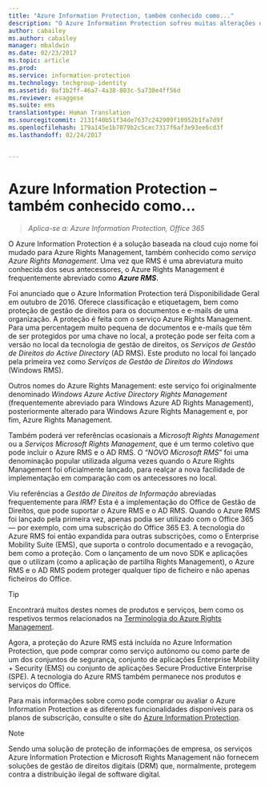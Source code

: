```yaml
---
title: "Azure Information Protection, também conhecido como..."
description: "O Azure Information Protection sofreu muitas alterações de nome, pelo que pode conhecê-lo por um dos nomes anteriores."
author: cabailey
ms.author: cabailey
manager: mbaldwin
ms.date: 02/23/2017
ms.topic: article
ms.prod: 
ms.service: information-protection
ms.technology: techgroup-identity
ms.assetid: 0af1b2ff-46a7-4a38-803c-5a730e4ff56d
ms.reviewer: esaggese
ms.suite: ems
translationtype: Human Translation
ms.sourcegitcommit: 2131f40b51f34de7637c242909f10952b1fa7d9f
ms.openlocfilehash: 179a145e1b7079b2c5cec7317f6af3e93ee6cd3f
ms.lasthandoff: 02/24/2017


---
```



# <a name="azure-information-protection---also-known-as-"></a>Azure Information Protection – também conhecido como...

>*Aplica-se a: Azure Information Protection, Office 365*

O Azure Information Protection é a solução baseada na cloud cujo nome foi mudado para Azure Rights Management, também conhecido como *serviço Azure Rights Management*. Uma vez que RMS é uma abreviatura muito conhecida dos seus antecessores, o Azure Rights Management é frequentemente abreviado como ***Azure RMS***.

Foi anunciado que o Azure Information Protection terá Disponibilidade Geral em outubro de 2016. Oferece classificação e etiquetagem, bem como proteção de gestão de direitos para os documentos e e-mails de uma organização. A proteção é feita com o serviço Azure Rights Management. Para uma percentagem muito pequena de documentos e e-mails que têm de ser protegidos por uma chave no local, a proteção pode ser feita com a versão no local da tecnologia de gestão de direitos, os *Serviços de Gestão de Direitos do Active Directory* (AD RMS). Este produto no local foi lançado pela primeira vez como *Serviços de Gestão de Direitos do Windows* (Windows RMS).

Outros nomes do Azure Rights Management: este serviço foi originalmente denominado *Windows Azure Active Directory Rights Management* (frequentemente abreviado para Windows Azure AD Rights Management), posteriormente alterado para Windows Azure Rights Management e, por fim, Azure Rights Management.

Também poderá ver referências ocasionais a *Microsoft Rights Management* ou a *Serviços Microsoft Rights Management*, que é um termo coletivo que pode incluir o Azure RMS e o AD RMS.  O “*NOVO Microsoft RMS*” foi uma denominação popular utilizada alguma vezes quando o Azure Rights Management foi oficialmente lançado, para realçar a nova facilidade de implementação em comparação com os antecessores no local.

Viu referências a *Gestão de Direitos de Informação* abreviadas frequentemente para *IRM*? Esta é a implementação do Office de Gestão de Direitos, que pode suportar o Azure RMS e o AD RMS. Quando o Azure RMS foi lançado pela primeira vez, apenas podia ser utilizado com o Office 365 — por exemplo, com uma subscrição do Office 365 E3. A tecnologia do Azure RMS foi então expandida para outras subscrições, como o Enterprise Mobility Suite (EMS), que suporta o controlo documentado e a revogação, bem como a proteção. Com o lançamento de um novo SDK e aplicações que o utilizam (como a aplicação de partilha Rights Management), o Azure RMS e o AD RMS podem proteger qualquer tipo de ficheiro e não apenas ficheiros do Office. 

> [!TIP]
> Encontrará muitos destes nomes de produtos e serviços, bem como os respetivos termos relacionados na [Terminologia do Azure Rights Management](../get-started/terminology.md).

Agora, a proteção do Azure RMS está incluída no Azure Information Protection, que pode comprar como serviço autónomo ou como parte de um dos conjuntos de segurança, conjunto de aplicações Enterprise Mobility + Security (EMS) ou conjunto de aplicações Secure Productive Enterprise (SPE). A tecnologia do Azure RMS também permanece nos produtos e serviços do Office.

Para mais informações sobre como pode comprar ou avaliar o Azure Information Protection e as diferentes funcionalidades disponíveis para os planos de subscrição, consulte o site do [Azure Information Protection](https://www.microsoft.com/en-us/cloud-platform/azure-information-protection).

> [!NOTE]
> Sendo uma solução de proteção de informações de empresa, os serviços Azure Information Protection e Microsoft Rights Management não fornecem soluções de gestão de direitos digitais (DRM) que, normalmente, protegem contra a distribuição ilegal de software digital. 


